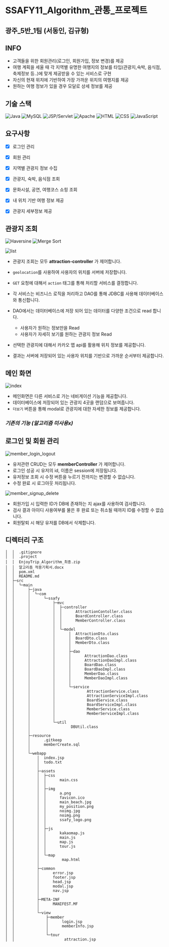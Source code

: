# SSAFY11_Algorithm_관통_프로젝트

## 광주_5반_1팀 (서동인, 김규형)

## INFO

- 고객들을 위한 회원관리(로그인, 회원가입, 정보 변경)를 제공
- 여행 계획을 세울 때 각 지역별 유명한 여행지의 정보를 타입(관광지,숙박, 음식점, 축제정보 등..)에 맞게 제공받을 수 있는 서비스로 구현
- 자신의 현재 위치에 기반하여 가장 가까운 위치의 여행지를 제공
- 원하는 여행 정보가 있을 경우 모달로 상세 정보를 제공

## 기술 스택
![Java](https://img.shields.io/badge/Java-007396?style=flat-square&logo=Java&logoColor=white)
![MySQL](https://img.shields.io/badge/MySQL-4479A1?style=flat-square&logo=MySQL&logoColor=white)
![JSP/Servlet](https://img.shields.io/badge/JSP%2FServlet-007396?style=flat-square&logo=Java&logoColor=white)
![Apache](https://img.shields.io/badge/Apache-D22128?style=flat-square&logo=Apache&logoColor=white)
![HTML](https://img.shields.io/badge/HTML-239120?style=flat-square&logo=HTML5&logoColor=white)
![CSS](https://img.shields.io/badge/CSS-1572B6?style=flat-square&logo=CSS3&logoColor=white)
![JavaScript](https://img.shields.io/badge/JavaScript-F7DF1E?style=flat-square&logo=JavaScript&logoColor=black)




## 요구사항

- [x]  로그인 관리
- [x]  회원 관리
- [x]  지역별 관광지 정보 수집
- [x]  관광지, 숙박, 음식점 조회
- [x]  문화시설, 공연, 여행코스 쇼힝 조회
- [x]  내 위치 기반 여행 정보 제공 
- [x]  관광지 세부정보 제공



## 관광지 조회
![Haversine](https://img.shields.io/badge/Haversine-000000?style=flat-square&logo=JavaScript&logoColor=F7DF1E)
![Merge Sort](https://img.shields.io/badge/Merge_Sort-000000?style=flat-square)

![list](https://github.com/unggu0704/nhnacademy-study/assets/130115689/ceab0b6d-1ebd-4c0d-ac40-37216b814615)

- 관광지 조회는 모두 **attraction-controller** 가 제어합니다.

- `geolocation`를 사용하여 사용자의 위치를 서버에 저장합니다.
- `GET` 요청에 대해서 `action` 태그를 통해 처리할 서비스를 결정합니다.
- 각 서비스는 비즈니스 로직을 처리하고 DAO를 통해 JDBC를 사용해 데이터베이스와 통신합니다.
- DAO에서는 데이터베이스에 저장 되어 있는 데이터를 다양한 조건으로 read 합니다.
    - 사용자가 원하는 정보만을 Read
    - 사용자가 자세히 보기를 원하는 관광지 정보 Read
- 선택한 관광지에 대해서 카카오 맵 api를 활용해 위치 정보를 제공합니다.
- 결과는 서버에 저장되어 있는 사용자 위치를 기반으로 가까운 순서부터 제공합니다. 

## 메인 화면

![index](https://github.com/unggu0704/nhnacademy-study/assets/130115689/8c687e8c-bbd3-4604-a68f-61013637a953)

- 메인화면은 다른 서비스로 가는 네비게이션 기능을 제공합니다.
- 데이터베이스에 저장되어 있는 관광지 4곳을 랜덤으로 보여줍니다.
- `더보기` 버튼을 통해 modal로 관광지에 대한 자세한 정보를 제공합니다.


### *기존의 기능 (알고리즘 미사용x)*

## 로그인 및 회원 관리

![member_login_logout](/uploads/315ba03038e14aeb88dd528aff2c77f7/member_login_logout.gif)

- 유저관련 CRUD는 모두 **memberController** 가 제어합니다.
- 로그인 성공 시 유저의 id, 이름은 session에 저장됩니다.
- 유저정보 조회 시 수정 버튼을 누르기 전까지는 변경할 수 없습니다.
- 수정 완료 시 로그아웃 처리됩니다.


![member_signup_delete](/uploads/141e915a49c5199ef9cb4f4dff9079e2/member_signup_delete.gif)

- 회원가입 시 입력한 ID가 DB에 존재하는 지 ajax를 사용하여 검사합니다.
- 검사 결과 아이디 사용여부를 물은 후 완료 또는 취소될 때까지 ID를 수정할 수 없습니다.
- 회원탈퇴 시 해당 유저를 DB에서 삭제합니다.


## 디렉터리 구조
```
│  │  .gitignore
│  │  .project
│  │  EnjoyTrip_Algorithm_최종.zip
│  │  알고리즘 적용기획서.docx
│  │  pom.xml
│  │  README.md
│  ├─src
│  │  └─main
│  │      ├─java
│  │      │  └─com
│  │      │      └─ssafy
│  │      │          ├─mvc
│  │      │          │  ├─controller
│  │      │          │  │      AttractionContoller.class
│  │      │          │  │      BoardController.class
│  │      │          │  │      MemberController.class
│  │      │          │  │
│  │      │          │  └─model
│  │      │          │      │  AttractionDto.class
│  │      │          │      │  BoardDto.class
│  │      │          │      │  MemberDto.class
│  │      │          │      │
│  │      │          │      ├─dao
│  │      │          │      │      AttractionDao.class
│  │      │          │      │      AttractionDaoImpl.class
│  │      │          │      │      BoardDao.class
│  │      │          │      │      BoardDaoImpl.class
│  │      │          │      │      MemberDao.class
│  │      │          │      │      MemberDaoImpl.class
│  │      │          │      │
│  │      │          │      └─service
│  │      │          │              AttractionService.class
│  │      │          │              AttractionServiceImpl.class
│  │      │          │              BoardService.class
│  │      │          │              BoardServiceImpl.class
│  │      │          │              MemberService.class
│  │      │          │              MemberServiceImpl.class
│  │      │          │
│  │      │          └─util
│  │      │                  DBUtil.class
│  │      │
│  │      ├─resource
│  │      │      .gitkeep
│  │      │      memberCreate.sql
│  │      │
│  │      └─webapp
│  │          │  index.jsp
│  │          │  todo.txt
│  │          │
│  │          ├─assets
│  │          │  ├─css
│  │          │  │      main.css
│  │          │  │
│  │          │  ├─img
│  │          │  │      a.png
│  │          │  │      favicon.ico
│  │          │  │      main_beach.jpg
│  │          │  │      my_position.png
│  │          │  │      noimg.jpg
│  │          │  │      noimg.png
│  │          │  │      ssafy_logo.png
│  │          │  │
│  │          │  ├─js
│  │          │  │      kakaomap.js
│  │          │  │      main.js
│  │          │  │      map.js
│  │          │  │      tour.js
│  │          │  │
│  │          │  └─map
│  │          │          map.html
│  │          │
│  │          ├─common
│  │          │      error.jsp
│  │          │      footer.jsp
│  │          │      head.jsp
│  │          │      modal.jsp
│  │          │      nav.jsp
│  │          │
│  │          ├─META-INF
│  │          │      MANIFEST.MF
│  │          │
│  │          └─view
│  │              ├─member
│  │              │      login.jsp
│  │              │      memberInfo.jsp
│  │              │
│  │              └─tour
│  │                      attraction.jsp
```
